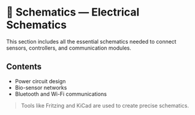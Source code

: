 # 🧩 Schematics — Electrical Schematics

This section includes all the essential schematics needed to connect sensors, controllers, and communication modules.

## Contents

- Power circuit design
- Bio-sensor networks
- Bluetooth and Wi-Fi communications

> Tools like Fritzing and KiCad are used to create precise schematics.
